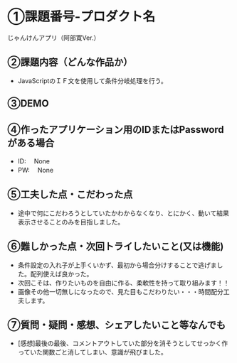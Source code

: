 # ①課題番号-プロダクト名

じゃんけんアプリ（阿部寛Ver.）

## ②課題内容（どんな作品か）

- JavaScriptのＩＦ文を使用して条件分岐処理を行う。

## ③DEMO

<!-- デプロイしている場合はURLを記入（任意） -->

## ④作ったアプリケーション用のIDまたはPasswordがある場合

- ID: 　None
- PW: 　None

## ⑤工夫した点・こだわった点

- 途中で何にこだわろうとしていたかわからなくなり、とにかく、動いて結果表示させることのみを目指しました。

## ⑥難しかった点・次回トライしたいこと(又は機能)

- 条件設定の入れ子が上手くいかず、最初から場合分けすることで逃げました。配列使えば良かった。
- 次回こそは、作りたいものを自由に作る、柔軟性を持って取り組みます！！
- 画像その他一切無しになったので、見た目もこだわりたい・・・時間配分工夫します。

## ⑦質問・疑問・感想、シェアしたいこと等なんでも

- [感想]最後の最後、コメントアウトしていた部分を消そうとしてせっかく作っていた関数ごと消してしまい、意識が飛びました。

